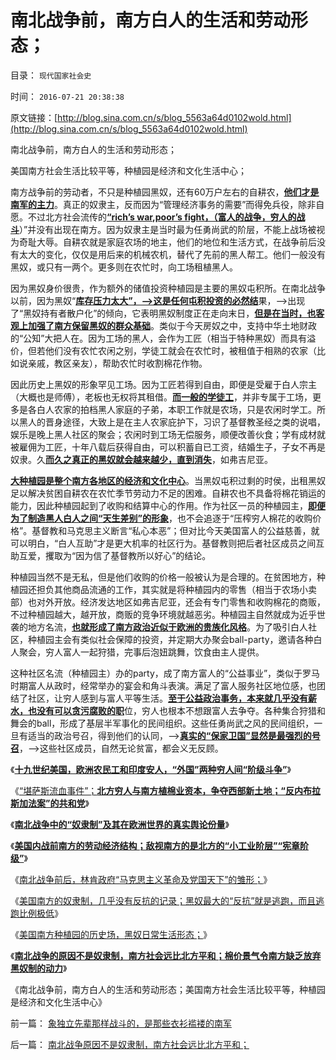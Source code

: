 # 南北战争前，南方白人的生活和劳动形态；

目录： `现代国家社会史` 

时间： `2016-07-21 20:38:38` 

原文链接：[http://blog.sina.com.cn/s/blog_5563a64d0102wold.html](http://blog.sina.com.cn/s/blog_5563a64d0102wold.html)

南北战争前，南方白人的生活和劳动形态；

美国南方社会生活比较平等，种植园是经济和文化生活中心；

南方战争前的劳动者，不只是种植园黑奴，还有60万户左右的自耕农，[**他们才是南军的主力**](../../../2011/3/21/非法无正义！众神与将军！.md)。真正的奴隶主，反而因为“管理经济事务的需要”而得免兵役，除非自愿。不过北方社会流传的[**“rich’s
war,poor’s fight，（富人的战争，穷人的战斗**](../../../2011/7/2/美国工团主义兴起和南北战争.md)）”并没有出现在南方。因为奴隶主是当时最为任勇尚武的阶层，不能上战场被视为奇耻大辱。自耕农就是家庭农场的地主，他们的地位和生活方式，在战争前后没有太大的变化，仅仅是用后来的机械农机，替代了先前的黑人帮工。他们一般没有黑奴，或只有一两个。更多则在农忙时，向工场租植黑人。

因为黑奴身价很贵，作为额外的储值投资种植园是主要的黑奴屯积所。在南北战争以前，因为黑奴“[**库存压力太大”，——>这是任何屯积投资的必然结**](../../../2014/9/1/刚需的逻辑先验，银行抵押品的自欺欺人，N套房的通同作弊.md)果，——>出现了“黑奴持有者散户化”的倾向，它表明黑奴制度正在走向末日，[**但是在当时，也客观上加强了南方保留黑奴的群众基础**](../../../2016/7/14/南北战争前对西部土地的政治争夺，及其“堪萨斯流血事件”；.md)。类似于今天房奴之中，支持中华土地财政的“公知”大把人在。因为工场的黑人，会作为工匠（相当于特种黑奴）而具有溢价，但若他们没有农忙农闲之别，学徒工就会在农忙时，被租值于相熟的农家（比如说亲戚，教区亲友），帮助农忙时收割棉花作物。

因此历史上黑奴的形象罕见工场。因为工匠若得到自由，即便是受雇于白人宗主（大概也是师傅），老板也无权将其租借。[**而一般的学徒工**](../../../2012/4/16/包身工，童工，学徒工，契约奴，和家庭奴役.md)，并非专属于工场，更多是各白人农家的拍档黑人家庭的子弟，本职工作就是农场，只是农闲时学工。所以黑人的晋身途径，大致上是在主人农家庇护下，习识了基督教圣经之类的说唱，娱乐是晚上黑人社区的聚会；农闲时到工场无偿服务，顺便改善伙食；学有成材就被雇佣为工匠，十年八载后获得自由，可以积蓄自已工资，结婚生子，子女不再是奴隶。久[**而久之真正的黑奴就会越来越少，直到消失**](../../../2011/9/23/黑奴制度反思南北战争.md)，如弗吉尼亚。

[**大种植园是整个南方各地区的经济和文化中心**](../../../2011/5/23/为什么美国南方会形成黑奴植棉业？.md)。当黑奴屯积过剩的时侯，出租黑奴足以解决贫困自耕农在农忙季节劳动力不足的困难。自耕农也不具备将棉花销运的能力，因此种植园起到了收购和结算中心的作用。作为社区一员的种植园主，[**即便为了制造黑人白人之间“天生差别”的形象**](../../../2011/8/14/卡尔霍恩,林肯，希特勒的种族观和享利克莱的妥协.md)，也不会追逐于“压榨穷人棉花的收购价格”。基督教和马克思主义断言“私心本恶”；但对比今天美国富人的公益慈善，就可以明白，“白人互助”才是更大机率的社区行为。基督教则把后者社区成员之间互助互爱，攫取为“因为信了基督教所以好心”的结论。

种植园当然不是无私，但是他们收购的价格一般被认为是合理的。在贫困地方，种植园还担负其他商品流通的工作，其实就是将种植园内的零售（相当于农场小卖部）也对外开放。经济发达地区如弗吉尼亚，还会有专门零售和收购棉花的商贩，不过种植园越大，越开放，商贩的竞争环境就越恶劣。种植园主自然就成为近乎世袭的地方名流，[**也就形成了南方政治近似于欧洲的贵族化风格**](../../../2013/12/5/“长子继承权，特许权”的封建及中国农村和南北战争.md)。为了吸引白人社区，种植园主会有类似社会保障的投资，并定期大办聚会ball-party，邀请各种白人聚会，穷人富人一起狩猎，完事后泡妞跳舞，饮食由主人提供。

这种社区名流（种植园主）办的party，成了南方富人的“公益事业”，类似于罗马时期富人从政时，经常举办的宴会和角斗表演。满足了富人服务社区地位感，也团结了社区，让穷人感到与富人平等生活。[**至于公益政治事务，本来就几乎没有薪水，也没有可以贪污腐败的职**](../../../2009/10/22/大赦腐败的成本边界和民主妥协的收益确定.md)位，穷人也根本不想跟富人去争夺。各种集合狩猎和舞会的ball，形成了基层半军事化的民间组织。这些任勇尚武之风的民间组织，一旦有适当的政治号召，得到他们的认同，——>[**真实的“保家卫国”显然是最强烈的号召**](../../../2013/3/18/独立战争如果是正义的，南北战争就是非正义的.md)，——>这些社区成员，自然无论贫富，都会义无反顾。

《[**十九世纪美国，欧洲农民工和印度安人，“外国”两种穷人间“阶级斗争”**](../../../2016/7/13/十九世纪美国，两种外国穷人之间的“阶级斗争”.md)》

《[“堪萨斯流血事件”；**北方穷人与南方植棉业资本，争夺西部新土地；“反内布拉斯加法案”的共和党**](../../../2016/7/14/南北战争前对西部土地的政治争夺，及其“堪萨斯流血事件”；.md)》

《[**南北战争中的“奴隶制”及其在欧洲世界的真实舆论份量**](../../../2016/7/15/南北战争中的“奴隶制”及其在欧洲世界的真实舆论份量；.md)》

《[**美国内战前南方的劳动经济结构；敌视南方的是北方的“小工业阶层”“宪章阶级”**](../../../2016/7/16/美国内战前南方的劳动经济结构；.md)》

《[南北战争前后，林肯政府“马克思主义革命及党国天下”的雏形；](../../../2016/7/17/南北战争前后，林肯政府“马克思主义革命及党国天下”的雏形；.md)》

《[美国南方的奴隶制，几乎没有反抗的记录；黑奴最大的“反抗”就是逃跑，而且逃跑比例极低](../../../2016/7/18/美国南方的黑奴，几乎没有反抗的记录；.md)》

《[美国南方种植园的历史场，黑奴日常生活形态；](../../../2016/7/19/美国南方种植园的历史场景，黑奴日常生活形态；.md)》

《[**南北战争的原因不是奴隶制，南方社会远比北方平和；棉价景气令南方缺乏放弃黑奴制的动力**](../../../2016/7/20/南北战争原因不是奴隶制，南方社会远比北方平和；.md)》

《南北战争前，南方白人的生活和劳动形态；美国南方社会生活比较平等，种植园是经济和文化生活中心》

前一篇： [象独立先辈那样战斗的，是那些衣衫褴褛的南军](../../../2016/7/22/象独立先辈那样战斗的，是那些衣衫褴褛的南军.md)

后一篇： [南北战争原因不是奴隶制，南方社会远比北方平和；](../../../2016/7/20/南北战争原因不是奴隶制，南方社会远比北方平和；.md)

